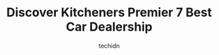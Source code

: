 ---
layout: ampstory
image: https://i0.wp.com/www.auto.or.id/wp-content/uploads/2023/06/most-wanted-cars-0-kitchener-1686323635.jpeg?resize=640,853
author: techidn
featured: false
description: Kitchener, Ontario, Canada is a haven for Car Dealership enthusiasts, boasting an impressive array of 7 top-notch establishments. Whether youre a seasoned connoisseur or simply curious to e
title: Discover Kitcheners Premier 7 Best Car Dealership
cover:
   title: Discover Kitcheners Premier 7 Best Car Dealership
   subtitle: AUTO.OR.ID
   background: https://www.auto.or.id/wp-content/uploads/2023/06/most-wanted-cars-0-kitchener-1686323635.jpeg

pages: 
 - layout: thirds
   top: <h1>#1 Most Wanted Cars</h1>
   bottom: "<p>Bought my first car and the entire process was hassle free. The staff know what theyre doing and are very genuine and professional. Amit was very helpful in finding me t</p>"
   background: https://www.auto.or.id/wp-content/uploads/2023/06/most-wanted-cars-1-kitchener-1686323637.jpeg
   backgroundblur: true
 - layout: thirds
   top: <h1>#2 Fitzgerald Motors Inc.</h1>
   bottom: "<p>380 Courtland Ave E, Kitchener, ON N2G 2W2, Canada</p>"
   background: https://www.auto.or.id/wp-content/uploads/2023/06/most-wanted-cars-2-kitchener-1686323637.jpeg
   cta:
      link: https://www.auto.or.id/discover-kitcheners-premier-7-best-car-dealership/
      text: Discover Kitcheners Premier 7 Best Car Dealership
 - layout: thirds
   top: <h1>#3 Delux Automobiles Ltd</h1>
   bottom: "<p>254 Mill St, Kitchener, ON N2M 3R5, Canada</p>"
   background: https://images.unsplash.com/photo-1586158775613-8c3ee053acbe?ixlib=rb-4.0.3&ixid=MnwxMjA3fDB8MHxwaG90by1wYWdlfHx8fGVufDB8fHx8&auto=format&fit=crop&w=640&h=853&q=80
   cta:
      link: https://www.auto.or.id/discover-kitcheners-premier-7-best-car-dealership/
      text: Discover Kitcheners Premier 7 Best Car Dealership
 - layout: thirds
   top: <h1>#4 Quality Car Sales Inc.</h1>
   bottom: "<p>241 Manitou Dr, Kitchener, ON N2C 1L4, Canada</p>"
   background: https://images.unsplash.com/photo-1612872808082-769cfb59b67d?ixlib=rb-4.0.3&ixid=MnwxMjA3fDB8MHxwaG90by1wYWdlfHx8fGVufDB8fHx8&auto=format&fit=crop&w=640&h=853&q=80
   cta:
      link: https://www.auto.or.id/discover-kitcheners-premier-7-best-car-dealership/
      text: Discover Kitcheners Premier 7 Best Car Dealership
 - layout: thirds
   top: <h1>#5 Paycan Motors Ltd</h1>
   bottom: "<p>1278 Victoria St N, Kitchener, ON N2B 3C9, Canada</p>"
   background: https://images.unsplash.com/photo-1546750921-ce6cc9add92f?ixlib=rb-4.0.3&ixid=MnwxMjA3fDB8MHxwaG90by1wYWdlfHx8fGVufDB8fHx8&auto=format&fit=crop&w=640&h=853&q=80
   cta:
      link: https://www.auto.or.id/discover-kitcheners-premier-7-best-car-dealership/
      text: Discover Kitcheners Premier 7 Best Car Dealership
 - layout: thirds
   top: <h1>#6 Beta Auto Sales</h1>
   bottom: "<p>1401 Weber St E, Kitchener, ON N2A 3A7, Canada</p>"
   background: https://images.unsplash.com/photo-1526521403896-a658d847f6fa?ixlib=rb-4.0.3&ixid=MnwxMjA3fDB8MHxwaG90by1wYWdlfHx8fGVufDB8fHx8&auto=format&fit=crop&w=640&h=853&q=80
   cta:
      link: https://www.auto.or.id/discover-kitcheners-premier-7-best-car-dealership/
      text: Discover Kitcheners Premier 7 Best Car Dealership
 - layout: thirds
   top: <h1>#7 Redline Motors Inc.</h1>
   bottom: "<p>145 Ottawa St S, Kitchener, ON N2G 3T2, Canada</p>"
   background: https://images.unsplash.com/photo-1522266925358-423ceac13bc9?ixlib=rb-4.0.3&ixid=MnwxMjA3fDB8MHxwaG90by1wYWdlfHx8fGVufDB8fHx8&auto=format&fit=crop&w=640&h=853&q=80
   cta:
      link: https://www.auto.or.id/discover-kitcheners-premier-7-best-car-dealership/
      text: Discover Kitcheners Premier 7 Best Car Dealership
 - layout: thirds
   middle: Continue reading...
   background: https://images.unsplash.com/photo-1611088135647-aa5eb1b5f390?ixlib=rb-4.0.3&ixid=MnwxMjA3fDB8MHxwaG90by1wYWdlfHx8fGVufDB8fHx8&auto=format&fit=crop&w=640&h=853&q=80
   cta:
      link: https://www.auto.or.id/discover-kitcheners-premier-7-best-car-dealership/
      text: Discover Kitcheners Premier 7 Best Car Dealership

---